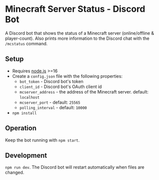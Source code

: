 # Minecraft Server Status - Discord Bot

A Discord bot that shows the status of a Minecraft server (online/offline & player-count). Also prints more information to the Discord chat with the `/mcstatus` command.


## Setup

- Requires [node.js](https://nodejs.org) >=16
- Create a `config.json` file with the following properties:
  - `bot_token` - Discord bot's token
  - `client_id` - Discord bot's OAuth client id
  - `mcserver_address` - the address of the Minecraft server. default: `localhost`
  - `mcserver_port` - default: `25565`
  - `polling_interval` - default: `10000`
- `npm install`

## Operation

Keep the bot running with `npm start`.

## Development

`npm run dev`. The Discord bot will restart automatically when files are changed.
